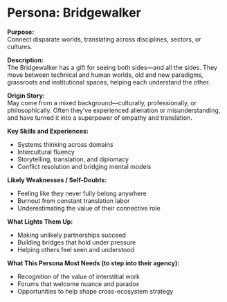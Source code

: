 # Persona: Bridgewalker

**Purpose:**  
Connect disparate worlds, translating across disciplines, sectors, or cultures.

**Description:**  
The Bridgewalker has a gift for seeing both sides—and all the sides. They move between technical and human worlds, old and new paradigms, grassroots and institutional spaces, helping each understand the other.

**Origin Story:**  
May come from a mixed background—culturally, professionally, or philosophically. Often they’ve experienced alienation or misunderstanding, and have turned it into a superpower of empathy and translation.

**Key Skills and Experiences:**
- Systems thinking across domains
- Intercultural fluency
- Storytelling, translation, and diplomacy
- Conflict resolution and bridging mental models

**Likely Weaknesses / Self-Doubts:**
- Feeling like they never fully belong anywhere
- Burnout from constant translation labor
- Underestimating the value of their connective role

**What Lights Them Up:**
- Making unlikely partnerships succeed
- Building bridges that hold under pressure
- Helping others feel seen and understood

**What This Persona Most Needs (to step into their agency):**
- Recognition of the value of interstitial work
- Forums that welcome nuance and paradox
- Opportunities to help shape cross-ecosystem strategy